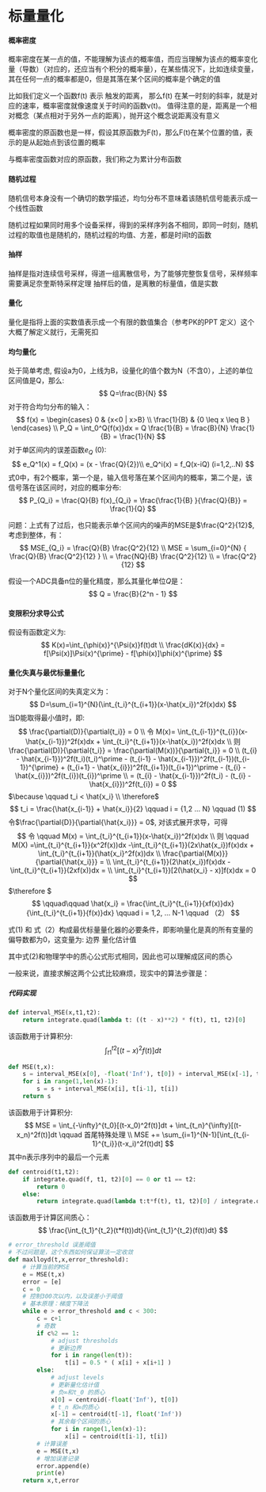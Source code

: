 # 标量量化

#### 概率密度
概率密度在某一点的值，不能理解为该点的概率值，而应当理解为该点的概率变化量（导数）（对应的，还应当有个积分的概率量），在某些情况下，比如连续变量，其在任何一点的概率都是0，但是其落在某个区间的概率是个确定的值

比如我们定义一个函数f(t) 表示 触发的距离， 那么f(t) 在某一时刻的斜率，就是对应的速率，概率密度就像速度关于时间的函数v(t)。
值得注意的是，距离是一个相对概念（某点相对于另外一点的距离），抛开这个概念说距离没有意义

概率密度的原函数也是一样，假设其原函数为F(t)，那么F(t)在某个位置的值，表示的是从起始点到该位置的概率

与概率密度函数对应的原函数，我们称之为累计分布函数

#### 随机过程
随机信号本身没有一个确切的数学描述，均匀分布不意味着该随机信号能表示成一个线性函数

随机过程如果同时用多个设备采样，得到的采样序列各不相同，即同一时刻，随机过程的取值也是随机的，随机过程的均值、方差，都是时间t的函数

#### 抽样
抽样是指对连续信号采样，得道一组离散信号，为了能够完整恢复信号，采样频率需要满足奈奎斯特采样定理
抽样后的值，是离散的标量值，值是实数

#### 量化
量化是指将上面的实数值表示成一个有限的数值集合（参考PK的PPT 定义）这个大概了解定义就行，无需死扣


#### 均匀量化

处于简单考虑, 假设a为0，上线为B，设量化的值个数为N（不含0），上述的单位区间值是Q，那么:
$$
    Q=\frac{B}{N}
$$
对于符合均匀分布的输入：
$$
    f(x) =  \begin{cases} 
    0 & {x<0 | x>B} \\
    \frac{1}{B} & {0 \leq x \leq B }
    \end{cases} \\
    P_Q = \int_0^Q{f(x)}dx = Q \frac{1}{B} = \frac{B}{N} \frac{1}{B} = \frac{1}{N}
$$
对于单区间内的误差函数$e_Q$ (0):
$$
e_Q^1(x) = f_Q(x) = (x - \frac{Q}{2})\\
e_Q^i(x) = f_Q(x-iQ) (i=1,2,..N)
$$
式0中，有2个概率，第一个是，输入信号落在某个区间内的概率，第二个是，该信号落在该区间时，对应的概率分布:
$$
P_{Q_i} = \frac{Q}{B}
f(x)_{Q_i} = \frac{\frac{1}{B} }{\frac{Q}{B}} = \frac{1}{Q}
$$

问题：上式有了过后，也只能表示单个区间内的噪声的MSE是$\frac{Q^2}{12}$, 考虑到整体，有：
$$
MSE_{Q_i} = \frac{Q}{B} \frac{Q^2}{12} \\
MSE = \sum_{i=0}^{N} { \frac{Q}{B} \frac{Q^2}{12} }  \\
 = \frac{NQ}{B} \frac{Q^2}{12} \\
 = \frac{Q^2}{12}
$$

假设一个ADC具备n位的量化精度，那么其量化单位$Q$是：
$$
Q = \frac{B}{2^n - 1} 
$$

#### 变限积分求导公式
假设有函数定义为:
$$
K(x)=\int_{\phi(x)}^{\Psi(x)}f(t)dt  \\
\frac{dK(x)}{dx} = f[\Psi(x)]\Psi(x)^{\prime} - f[\phi(x)]\phi(x)^{\prime}
$$
#### 量化失真与最优标量量化
对于N个量化区间的失真定义为：
$$
    D=\sum_{i=1}^{N}(\int_{t_i}^{t_{i+1}}(x-\hat{x_i})^2f(x)dx)
$$
当D能取得最小值时，即:
$$
\frac{\partial(D)}{\partial{t_i}} = 0 \\
令 M(x)= \int_{t_{i-1}}^{t_{i}}(x-\hat{x_{i-1}})^2f(x)dx + \int_{t_i}^{t_{i+1}}(x-\hat{x_i})^2f(x)dx \\
则 \frac{\partial(D)}{\partial{t_i}} = \frac{\partial(M(x))}{\partial{t_i}} = 0 \\
(t_{i} - \hat{x_{i-1}})^2f(t_i)(t_i)^\prime - (t_{i-1} - \hat{x_{i-1}})^2f(t_{i-1})(t_{i-1})^{\prime} + (t_{i+1} - \hat{x_{i}})^2f(t_{i+1})(t_{i+1})^\prime - (t_{i} - \hat{x_{i}})^2f(t_{i})(t_{i})^\prime \\ 
    = (t_{i} - \hat{x_{i-1}})^2f(t_i) -  (t_{i} - \hat{x_{i}})^2f(t_{i}) = 0
$$
$\because \qquad t_i < \hat{x_i} \\
\therefore$
$$
    t_i = \frac{\hat{x_{i-1}} + \hat{x_i}}{2} \qquad i = {1,2 ... N}  \qquad (1)
$$
令$\frac{\partial{D}}{\partial{\hat{x_i}}} = 0$, 对该式展开求导，可得
$$
令 \qquad M(x) = \int_{t_i}^{t_{i+1}}(x-\hat{x_i})^2f(x)dx \\
则 \qquad  M(X) =\int_{t_i}^{t_{i+1}}(x^2f(x))dx -\int_{t_i}^{t_{i+1}}(2x\hat{x_i})f(x)dx + \int_{t_i}^{t_{i+1}}(\hat{x_i}^2f(x))dx \\
\frac{\partial{M(x)}}{\partial{\hat{x_i}}} = \\
\int_{t_i}^{t_{i+1}}(2\hat{x_i})f(x)dx - \int_{t_i}^{t_{i+1}}(2xf(x))dx = \\
\int_{t_i}^{t_{i+1}}[2(\hat{x_i} - x)]f(x)dx = 0 $$
$\therefore $
$$
\qquad\qquad \hat{x_i} = \frac{\int_{t_i}^{t_{i+1}}{xf(x)}dx}{\int_{t_i}^{t_{i+1}}{f(x)}dx} 
\qquad i = 1,2, ... N-1 \qquad （2）
$$

式(1) 和 式（2）构成最优标量量化器的必要条件，即影响量化是真的所有变量的偏导数都为0，这变量为: 边界 量化估计值

其中式(2)和物理学中的质心公式形式相同，因此也可以理解成区间的质心

一般来说，直接求解这两个公式比较麻烦，现实中的算法步骤是：

#####  代码实现
```Python
def interval_MSE(x,t1,t2):
    return integrate.quad(lambda t: ((t - x)**2) * f(t), t1, t2)[0]
```
该函数用于计算积分:
$$
\int_{t1}^{t2}[(t-x)^2f(t)]dt
$$

```Python
def MSE(t,x):
    s = interval_MSE(x[0], -float('Inf'), t[0]) + interval_MSE(x[-1], t[-1], float('Inf'))
    for i in range(1,len(x)-1):
        s = s + interval_MSE(x[i], t[i-1], t[i])
    return s
```
该函数用于计算积分:
$$
MSE = \int_{-\infty}^{t_0}[(t-x_0)^2f(t)]dt + \int_{t_n}^{\infty}[(t-x_n)^2f(t)]dt  \qquad 首尾特殊处理 \\
MSE += \sum_{i=1}^{N-1}[\int_{t_{i-1}^{t_i}}(t-x_i)^2f(t)dt]
$$
其中n表示序列中的最后一个元素

```Python
def centroid(t1,t2):
    if integrate.quad(f, t1, t2)[0] == 0 or t1 == t2:
        return 0
    else:
        return integrate.quad(lambda t:t*f(t), t1, t2)[0] / integrate.quad(f, t1, t2)[0]
```
该函数用于计算区间质心：
$$
\frac{\int_{t_1}^{t_2}(t*f(t))dt}{\int_{t_1}^{t_2}(f(t))dt}
$$

```Python
# error_threshold 误差阈值
# 不过问题是，这个东西如何保证算法一定收敛
def maxlloyd(t,x,error_threshold):
    # 计算当前的MSE
    e = MSE(t,x)
    error = [e]
    c = 0
    # 控制300次以内，以及误差小于阈值
    # 基本原理：梯度下降法
    while e > error_threshold and c < 300:
        c = c+1
        # 奇数
        if c%2 == 1:
            # adjust thresholds
            # 更新边界
            for i in range(len(t)):
                t[i] = 0.5 * ( x[i] + x[i+1] )
        else:
            # adjust levels
            # 更新量化估计值
            # 负∞和t_0 的质心
            x[0] = centroid(-float('Inf'), t[0])
            # t_n 和∞的质心
            x[-1] = centroid(t[-1], float('Inf'))
            # 其余每个区间的质心
            for i in range(1,len(x)-1):
                x[i] = centroid(t[i-1], t[i])
        # 计算误差
        e = MSE(t,x)
        # 增加误差记录
        error.append(e)
        print(e)
    return x,t,error
```